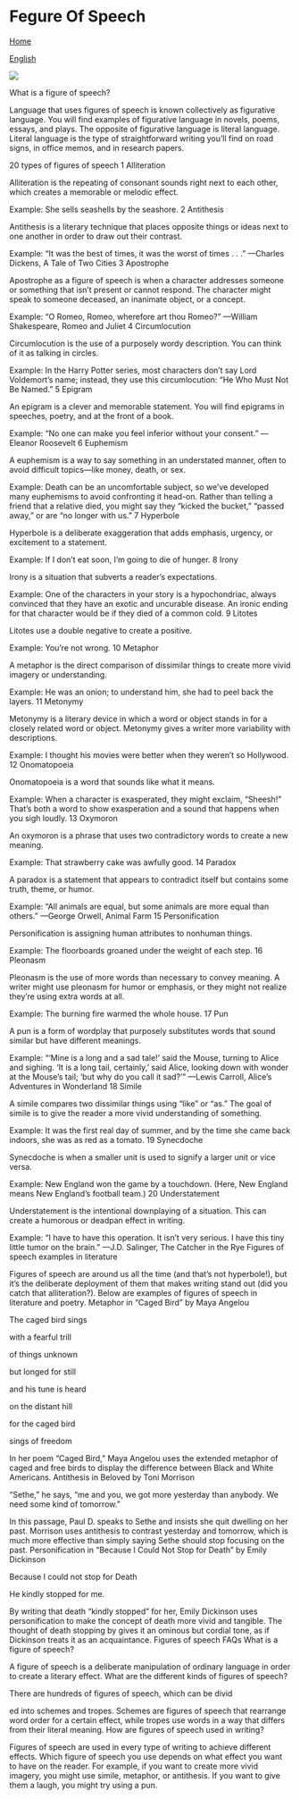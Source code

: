 # Fegure Of Speech


[Home](all-files-links.md)

[English](all-english-links.md)


<img src="https://s3.studylib.net/store/data/007465069_1-ff05c6389d8bae1792cc3304dad66979.png">




What is a figure of speech?

Language that uses figures of speech is known collectively as figurative language. You will find examples of figurative language in novels, poems, essays, and plays. The opposite of figurative language is literal language. Literal language is the type of straightforward writing you’ll find on road signs, in office memos, and in research papers.


20 types of figures of speech
1 Alliteration

Alliteration is the repeating of consonant sounds right next to each other, which creates a memorable or melodic effect.

Example: She sells seashells by the seashore.
2 Antithesis

Antithesis is a literary technique that places opposite things or ideas next to one another in order to draw out their contrast.

Example: “It was the best of times, it was the worst of times . . .” —Charles Dickens, A Tale of Two Cities
3  Apostrophe

Apostrophe as a figure of speech is when a character addresses someone or something that isn’t present or cannot respond. The character might speak to someone deceased, an inanimate object, or a concept.

Example: “O Romeo, Romeo, wherefore art thou Romeo?” —William Shakespeare, Romeo and Juliet
4  Circumlocution

Circumlocution is the use of a purposely wordy description. You can think of it as talking in circles.

Example: In the Harry Potter series, most characters don’t say Lord Voldemort’s name; instead, they use this circumlocution: “He Who Must Not Be Named.”
5 Epigram

An epigram is a clever and memorable statement. You will find epigrams in speeches, poetry, and at the front of a book.

Example: “No one can make you feel inferior without your consent.” —Eleanor Roosevelt
6 Euphemism

A euphemism is a way to say something in an understated manner, often to avoid difficult topics—like money, death, or sex.

Example: Death can be an uncomfortable subject, so we’ve developed many euphemisms to avoid confronting it head-on. Rather than telling a friend that a relative died, you might say they “kicked the bucket,” “passed away,” or are “no longer with us.”
7 Hyperbole

Hyperbole is a deliberate exaggeration that adds emphasis, urgency, or excitement to a statement.

Example: If I don’t eat soon, I’m going to die of hunger.
8  Irony

Irony is a situation that subverts a reader’s expectations.

Example: One of the characters in your story is a hypochondriac, always convinced that they have an exotic and uncurable disease. An ironic ending for that character would be if they died of a common cold.
9 Litotes

Litotes use a double negative to create a positive.

Example: You’re not wrong.
10 Metaphor

A metaphor is the direct comparison of dissimilar things to create more vivid imagery or understanding.

Example: He was an onion; to understand him, she had to peel back the layers.
11 Metonymy

Metonymy is a literary device in which a word or object stands in for a closely related word or object. Metonymy gives a writer more variability with descriptions.

Example: I thought his movies were better when they weren’t so Hollywood.
12 Onomatopoeia

Onomatopoeia is a word that sounds like what it means.

Example: When a character is exasperated, they might exclaim, “Sheesh!” That’s both a word to show exasperation and a sound that happens when you sigh loudly.
13 Oxymoron

An oxymoron is a phrase that uses two contradictory words to create a new meaning.

Example: That strawberry cake was awfully good.
14 Paradox

A paradox is a statement that appears to contradict itself but contains some truth, theme, or humor.

Example: “All animals are equal, but some animals are more equal than others.” —George Orwell, Animal Farm
15 Personification

Personification is assigning human attributes to nonhuman things.

Example: The floorboards groaned under the weight of each step.
16 Pleonasm

Pleonasm is the use of more words than necessary to convey meaning. A writer might use pleonasm for humor or emphasis, or they might not realize they’re using extra words at all.

Example: The burning fire warmed the whole house.
17 Pun

A pun is a form of wordplay that purposely substitutes words that sound similar but have different meanings.

Example: “‘Mine is a long and a sad tale!’ said the Mouse, turning to Alice and sighing. ‘It is a long tail, certainly,’ said Alice, looking down with wonder at the Mouse’s tail; ‘but why do you call it sad?’” —Lewis Carroll, Alice’s Adventures in Wonderland
18 Simile

A simile compares two dissimilar things using “like” or “as.” The goal of simile is to give the reader a more vivid understanding of something.

Example: It was the first real day of summer, and by the time she came back indoors, she was as red as a tomato.
19  Synecdoche

Synecdoche is when a smaller unit is used to signify a larger unit or vice versa.

Example: New England won the game by a touchdown. (Here, New England means New England’s football team.)
20 Understatement

Understatement is the intentional downplaying of a situation. This can create a humorous or deadpan effect in writing.

Example: “I have to have this operation. It isn’t very serious. I have this tiny little tumor on the brain.” —J.D. Salinger, The Catcher in the Rye
Figures of speech examples in literature

Figures of speech are around us all the time (and that’s not hyperbole!), but it’s the deliberate deployment of them that makes writing stand out (did you catch that alliteration?). Below are examples of figures of speech in literature and poetry.
Metaphor in “Caged Bird” by Maya Angelou

The caged bird sings

with a fearful trill

of things unknown

but longed for still

and his tune is heard

on the distant hill

for the caged bird

sings of freedom



In her poem “Caged Bird,” Maya Angelou uses the extended metaphor of caged and free birds to display the difference between Black and White Americans.
Antithesis in Beloved by Toni Morrison

“Sethe,” he says, “me and you, we got more yesterday than anybody. We need some kind of tomorrow.”

In this passage, Paul D. speaks to Sethe and insists she quit dwelling on her past. Morrison uses antithesis to contrast yesterday and tomorrow, which is much more effective than simply saying Sethe should stop focusing on the past.
Personification in “Because I Could Not Stop for Death” by Emily Dickinson

Because I could not stop for Death

He kindly stopped for me.

By writing that death “kindly stopped” for her, Emily Dickinson uses personification to make the concept of death more vivid and tangible. The thought of death stopping by gives it an ominous but cordial tone, as if Dickinson treats it as an acquaintance.
Figures of speech FAQs
What is a figure of speech?

A figure of speech is a deliberate manipulation of ordinary language in order to create a literary effect.
What are the different kinds of figures of speech?

There are hundreds of figures of speech, which can be divid

ed into schemes and tropes. Schemes are figures of speech that rearrange word order for a certain effect, while tropes use words in a way that differs from their literal meaning.
How are figures of speech used in writing?

Figures of speech are used in every type of writing to achieve different effects. Which figure of speech you use depends on what effect you want to have on the reader. For example, if you want to create more vivid imagery, you might use simile, metaphor, or antithesis. If you want to give them a laugh, you might try using a pun.









